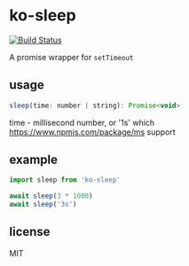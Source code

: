 # ko-sleep

[![Build Status](https://travis-ci.org/alsotang/ko-sleep.svg)](https://travis-ci.org/alsotang/ko-sleep)

A promise wrapper for `setTimeout`

## usage

```js
sleep(time: number | string): Promise<void>
```

time - millisecond number, or '1s' which https://www.npmjs.com/package/ms support

## example

```js
import sleep from 'ko-sleep'

await sleep(3 * 1000)
await sleep('3s')
```

## license

MIT